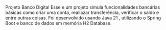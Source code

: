 Projeto Banco Digital 
Esse e um projeto simula funcionalidades bancárias básicas como criar uma conta, realiazar transferência, verificar o saldo e entre outras coisas. Foi desenvolvido usando Java 21 , utilizando o Spring Boot e banco de dados em memória H2 Database. 
